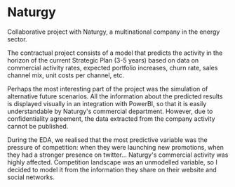 # Naturgy
Collaborative project with Naturgy, a multinational company in the energy sector.

The contractual project consists of a model that predicts the activity in the horizon of the current Strategic Plan (3-5 years) based on data on commercial activity rates, expected portfolio increases, churn rate, sales channel mix, unit costs per channel, etc.  

Perhaps the most interesting part of the project was the simulation of alternative future scenarios.  All the information about the predicted results is displayed visually in an integration with PowerBI, so that it is easily understandable by Naturgy's commercial department. However, due to confidentiality agreement, the data extracted from the company activity cannot be published. 

During the EDA, we realised that the most predictive variable was the pressure of competition: when they were launching new promotions, when they had a stronger presence on twitter... Naturgy's commercial activity was highly affected. Competition landscape was an unmodelled variable, so I decided to model it from the information they share on their website and social networks.

